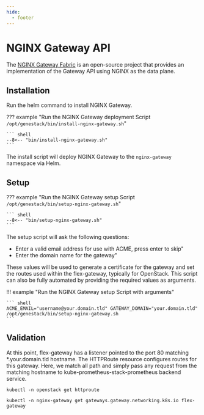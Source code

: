 ```yaml
---
hide:
  - footer
---
```


# NGINX Gateway API

The [NGINX Gateway Fabric](https://github.com/nginxinc/nginx-gateway-fabric) is an open-source project that provides an
implementation of the Gateway API using NGINX as the data plane.

## Installation

Run the helm command to install NGINX Gateway.

??? example "Run the NGINX Gateway deployment Script `/opt/genestack/bin/install-nginx-gateway.sh`"

    ``` shell
    --8<-- "bin/install-nginx-gateway.sh"
    ```

The install script will deploy NGINX Gateway to the `nginx-gateway` namespace via Helm.

## Setup

??? example "Run the NGINX Gateway setup Script `/opt/genestack/bin/setup-nginx-gateway.sh`"

    ``` shell
    --8<-- "bin/setup-nginx-gateway.sh"
    ```

The setup script will ask the following questions:

* Enter a valid email address for use with ACME, press enter to skip"
* Enter the domain name for the gateway"

These values will be used to generate a certificate for the gateway and set the routes used within the flex-gateway,
typically for OpenStack. This script can also be fully automated by providing the required values as arguments.

!!! example "Run the NGINX Gateway setup Script with arguments"

    ``` shell
    ACME_EMAIL="username@your.domain.tld" GATEWAY_DOMAIN="your.domain.tld" /opt/genestack/bin/setup-nginx-gateway.sh
    ```

## Validation

At this point, flex-gateway has a listener pointed to the port 80 matching *.your.domain.tld hostname. The
HTTPRoute resource configures routes for this gateway. Here, we match all path and simply pass any request
from the matching hostname to kube-prometheus-stack-prometheus backend service.

``` shell
kubectl -n openstack get httproute
```

``` shell
kubectl -n nginx-gateway get gateways.gateway.networking.k8s.io flex-gateway
```
